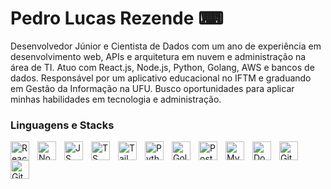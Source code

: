 # Pedro Lucas Rezende ⌨

Desenvolvedor Júnior e Cientista de Dados com um ano de experiência em desenvolvimento web,
APIs e arquitetura em nuvem e administração na área de TI. Atuo com React.js, Node.js, Python,
Golang, AWS e bancos de dados. Responsável por um aplicativo educacional no IFTM e graduando
em Gestão da Informação na UFU. Busco oportunidades para aplicar minhas habilidades em
tecnologia e administração.



### Linguagens e Stacks

<img 
align="left"
alt="React"
title="React"
width="30px"
style="padding-right: 10px"
src="https://cdn.jsdelivr.net/gh/devicons/devicon@latest/icons/react/react-original.svg" />


<img
align="left"
alt="Node"
title="Node"
width="30px"
style="padding-right: 10px" 
src="https://cdn.jsdelivr.net/gh/devicons/devicon@latest/icons/nodejs/nodejs-plain-wordmark.svg" />

<img align="left"
alt="JS"
title="JS"
width="30px"
style="padding-right: 10px" 
src="https://cdn.jsdelivr.net/gh/devicons/devicon@latest/icons/javascript/javascript-original.svg" />


<img align="left"
alt="TS"
title="TS"
width="30px"
style="padding-right: 10px" src="https://cdn.jsdelivr.net/gh/devicons/devicon@latest/icons/typescript/typescript-original.svg" />

<img align="left"
alt="TailwindCSS"
title="TailwindCSS"
width="30px"
style="padding-right: 10px" 
src="https://cdn.jsdelivr.net/gh/devicons/devicon@latest/icons/tailwindcss/tailwindcss-original.svg" />


<img align="left"
alt="Python"
title="Python"
width="30px"
style="padding-right: 10px" 
src="https://cdn.jsdelivr.net/gh/devicons/devicon@latest/icons/python/python-original.svg" />


<img align="left"
alt="Golang"
title="Golang"
width="30px"
style="padding-right: 10px" 
src="https://cdn.jsdelivr.net/gh/devicons/devicon@latest/icons/go/go-original-wordmark.svg" />


<img 
align="left"
alt="PostgreeSQL"
title="PostgreeSQL"
width="30px"
style="padding-right: 10px" 
src="https://cdn.jsdelivr.net/gh/devicons/devicon@latest/icons/postgresql/postgresql-original.svg" />


<img align="left"
alt="MySQL"
title="MySQL"
width="30px"
style="padding-right: 10px" 
src="https://cdn.jsdelivr.net/gh/devicons/devicon@latest/icons/mysql/mysql-original-wordmark.svg" />


<img align="left"
alt="Docker"
title="Docker"
width="30px"
style="padding-right: 10px" 
src="https://cdn.jsdelivr.net/gh/devicons/devicon@latest/icons/docker/docker-original.svg" />


<img align="left"
alt="Git"
title="Git"
width="30px"
style="padding-right: 10px" 
src="https://cdn.jsdelivr.net/gh/devicons/devicon@latest/icons/git/git-original.svg" />


<img align="left"
alt="Github"
title="Github"
width="30px"
style="padding-right: 10px" 
src="https://cdn.jsdelivr.net/gh/devicons/devicon@latest/icons/github/github-original.svg" />
          
        
